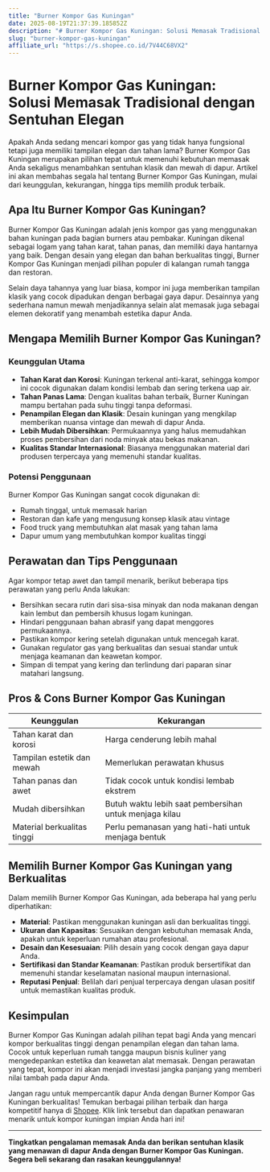 ```yaml
---
title: "Burner Kompor Gas Kuningan"
date: 2025-08-19T21:37:39.185852Z
description: "# Burner Kompor Gas Kuningan: Solusi Memasak Tradisional dengan Sentuhan Elegan..."
slug: "burner-kompor-gas-kuningan"
affiliate_url: "https://s.shopee.co.id/7V44C68VX2"
---
```

# Burner Kompor Gas Kuningan: Solusi Memasak Tradisional dengan Sentuhan Elegan

Apakah Anda sedang mencari kompor gas yang tidak hanya fungsional tetapi juga memiliki tampilan elegan dan tahan lama? Burner Kompor Gas Kuningan merupakan pilihan tepat untuk memenuhi kebutuhan memasak Anda sekaligus menambahkan sentuhan klasik dan mewah di dapur. Artikel ini akan membahas segala hal tentang Burner Kompor Gas Kuningan, mulai dari keunggulan, kekurangan, hingga tips memilih produk terbaik.

## Apa Itu Burner Kompor Gas Kuningan?

Burner Kompor Gas Kuningan adalah jenis kompor gas yang menggunakan bahan kuningan pada bagian burners atau pembakar. Kuningan dikenal sebagai logam yang tahan karat, tahan panas, dan memiliki daya hantarnya yang baik. Dengan desain yang elegan dan bahan berkualitas tinggi, Burner Kompor Gas Kuningan menjadi pilihan populer di kalangan rumah tangga dan restoran.

Selain daya tahannya yang luar biasa, kompor ini juga memberikan tampilan klasik yang cocok dipadukan dengan berbagai gaya dapur. Desainnya yang sederhana namun mewah menjadikannya selain alat memasak juga sebagai elemen dekoratif yang menambah estetika dapur Anda.

## Mengapa Memilih Burner Kompor Gas Kuningan?

### Keunggulan Utama

- **Tahan Karat dan Korosi**: Kuningan terkenal anti-karat, sehingga kompor ini cocok digunakan dalam kondisi lembab dan sering terkena uap air.
- **Tahan Panas Lama**: Dengan kualitas bahan terbaik, Burner Kuningan mampu bertahan pada suhu tinggi tanpa deformasi.
- **Penampilan Elegan dan Klasik**: Desain kuningan yang mengkilap memberikan nuansa vintage dan mewah di dapur Anda.
- **Lebih Mudah Dibersihkan**: Permukaannya yang halus memudahkan proses pembersihan dari noda minyak atau bekas makanan.
- **Kualitas Standar Internasional**: Biasanya menggunakan material dari produsen terpercaya yang memenuhi standar kualitas.

### Potensi Penggunaan

Burner Kompor Gas Kuningan sangat cocok digunakan di:

- Rumah tinggal, untuk memasak harian
- Restoran dan kafe yang mengusung konsep klasik atau vintage
- Food truck yang membutuhkan alat masak yang tahan lama
- Dapur umum yang membutuhkan kompor kualitas tinggi

## Perawatan dan Tips Penggunaan

Agar kompor tetap awet dan tampil menarik, berikut beberapa tips perawatan yang perlu Anda lakukan:

- Bersihkan secara rutin dari sisa-sisa minyak dan noda makanan dengan kain lembut dan pembersih khusus logam kuningan.
- Hindari penggunaan bahan abrasif yang dapat menggores permukaannya.
- Pastikan kompor kering setelah digunakan untuk mencegah karat.
- Gunakan regulator gas yang berkualitas dan sesuai standar untuk menjaga keamanan dan keawetan kompor.
- Simpan di tempat yang kering dan terlindung dari paparan sinar matahari langsung.

## Pros & Cons Burner Kompor Gas Kuningan

| **Keunggulan**                     | **Kekurangan**                     |
|-------------------------------------|-----------------------------------|
| Tahan karat dan korosi            | Harga cenderung lebih mahal     |
| Tampilan estetik dan mewah         | Memerlukan perawatan khusus      |
| Tahan panas dan awet               | Tidak cocok untuk kondisi lembab ekstrem |
| Mudah dibersihkan                  | Butuh waktu lebih saat pembersihan untuk menjaga kilau |
| Material berkualitas tinggi       | Perlu pemanasan yang hati-hati untuk menjaga bentuk |

## Memilih Burner Kompor Gas Kuningan yang Berkualitas

Dalam memilih Burner Kompor Gas Kuningan, ada beberapa hal yang perlu diperhatikan:

- **Material**: Pastikan menggunakan kuningan asli dan berkualitas tinggi.
- **Ukuran dan Kapasitas**: Sesuaikan dengan kebutuhan memasak Anda, apakah untuk keperluan rumahan atau profesional.
- **Desain dan Kesesuaian**: Pilih desain yang cocok dengan gaya dapur Anda.
- **Sertifikasi dan Standar Keamanan**: Pastikan produk bersertifikat dan memenuhi standar keselamatan nasional maupun internasional.
- **Reputasi Penjual**: Belilah dari penjual terpercaya dengan ulasan positif untuk memastikan kualitas produk.

## Kesimpulan

Burner Kompor Gas Kuningan adalah pilihan tepat bagi Anda yang mencari kompor berkualitas tinggi dengan penampilan elegan dan tahan lama. Cocok untuk keperluan rumah tangga maupun bisnis kuliner yang mengedepankan estetika dan keawetan alat memasak. Dengan perawatan yang tepat, kompor ini akan menjadi investasi jangka panjang yang memberi nilai tambah pada dapur Anda.

Jangan ragu untuk mempercantik dapur Anda dengan Burner Kompor Gas Kuningan berkualitas! Temukan berbagai pilihan terbaik dan harga kompetitif hanya di [Shopee](https://s.shopee.co.id/7V44C68VX2). Klik link tersebut dan dapatkan penawaran menarik untuk kompor kuningan impian Anda hari ini!

---

**Tingkatkan pengalaman memasak Anda dan berikan sentuhan klasik yang menawan di dapur Anda dengan Burner Kompor Gas Kuningan. Segera beli sekarang dan rasakan keunggulannya!**